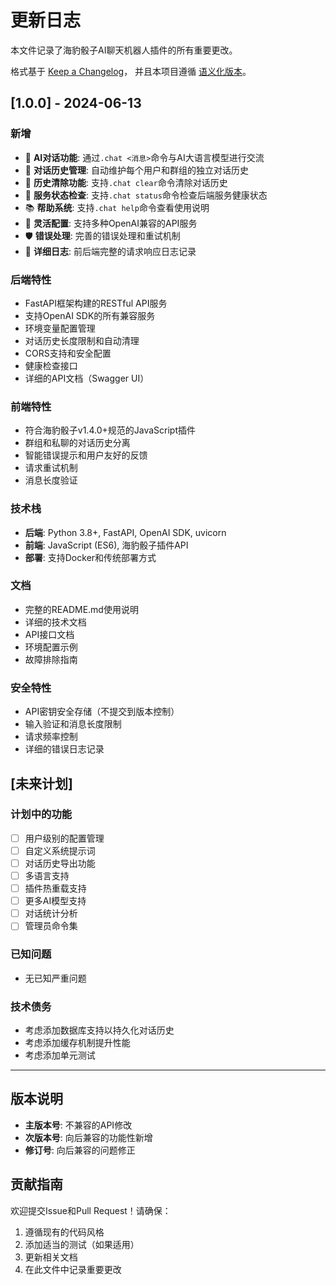 # 更新日志

本文件记录了海豹骰子AI聊天机器人插件的所有重要更改。

格式基于 [Keep a Changelog](https://keepachangelog.com/zh-CN/1.0.0/)，
并且本项目遵循 [语义化版本](https://semver.org/spec/v2.0.0.html)。

## [1.0.0] - 2024-06-13

### 新增
- 🤖 **AI对话功能**: 通过`.chat <消息>`命令与AI大语言模型进行交流
- 💾 **对话历史管理**: 自动维护每个用户和群组的独立对话历史
- 🔄 **历史清除功能**: 支持`.chat clear`命令清除对话历史
- 🏥 **服务状态检查**: 支持`.chat status`命令检查后端服务健康状态
- 📚 **帮助系统**: 支持`.chat help`命令查看使用说明
- 🔧 **灵活配置**: 支持多种OpenAI兼容的API服务
- 🛡️ **错误处理**: 完善的错误处理和重试机制
- 📝 **详细日志**: 前后端完整的请求响应日志记录

### 后端特性
- FastAPI框架构建的RESTful API服务
- 支持OpenAI SDK的所有兼容服务
- 环境变量配置管理
- 对话历史长度限制和自动清理
- CORS支持和安全配置
- 健康检查接口
- 详细的API文档（Swagger UI）

### 前端特性
- 符合海豹骰子v1.4.0+规范的JavaScript插件
- 群组和私聊的对话历史分离
- 智能错误提示和用户友好的反馈
- 请求重试机制
- 消息长度验证

### 技术栈
- **后端**: Python 3.8+, FastAPI, OpenAI SDK, uvicorn
- **前端**: JavaScript (ES6), 海豹骰子插件API
- **部署**: 支持Docker和传统部署方式

### 文档
- 完整的README.md使用说明
- 详细的技术文档
- API接口文档
- 环境配置示例
- 故障排除指南

### 安全特性
- API密钥安全存储（不提交到版本控制）
- 输入验证和消息长度限制
- 请求频率控制
- 详细的错误日志记录

## [未来计划]

### 计划中的功能
- [ ] 用户级别的配置管理
- [ ] 自定义系统提示词
- [ ] 对话历史导出功能
- [ ] 多语言支持
- [ ] 插件热重载支持
- [ ] 更多AI模型支持
- [ ] 对话统计分析
- [ ] 管理员命令集

### 已知问题
- 无已知严重问题

### 技术债务
- 考虑添加数据库支持以持久化对话历史
- 考虑添加缓存机制提升性能
- 考虑添加单元测试

---

## 版本说明

- **主版本号**: 不兼容的API修改
- **次版本号**: 向后兼容的功能性新增
- **修订号**: 向后兼容的问题修正

## 贡献指南

欢迎提交Issue和Pull Request！请确保：
1. 遵循现有的代码风格
2. 添加适当的测试（如果适用）
3. 更新相关文档
4. 在此文件中记录重要更改 